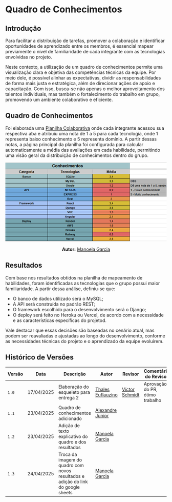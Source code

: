 # Quadro de Conhecimentos

## Introdução
Para facilitar a distribuição de tarefas, promover a colaboração e identificar oportunidades de aprendizado entre os membros, é essencial mapear previamente o nível de familiaridade de cada integrante com as tecnologias envolvidas no projeto.

Neste contexto, a utilização de um quadro de conhecimentos permite uma visualização clara e objetiva das competências técnicas da equipe. Por meio dele, é possível alinhar as expectativas, dividir as responsabilidades de forma mais justa e estratégica, além de direcionar ações de apoio e capacitação. Com isso, busca-se não apenas o melhor aproveitamento dos talentos individuais, mas também o fortalecimento do trabalho em grupo, promovendo um ambiente colaborativo e eficiente.

## Quadro de Conhecimentos

Foi elaborada uma [Planilha Colaborativa](https://docs.google.com/spreadsheets/d/1TP2uG2DvR7LTbJeLcpTEE5SZguJ76Jt7TaHyzsq_Zm0/edit?usp=sharing) onde cada integrante acessou sua respectiva aba e atribuiu uma nota de 1 a 5 para cada tecnologia, onde 1 representa baixo conhecimento e 5 representa domínio. A partir dessas notas, a página principal da planilha foi configurada para calcular automaticamente a média das avaliações em cada habilidade, permitindo uma visão geral da distribuição de conhecimentos dentro do grupo.

<center>

![quadro de conhecimentos](../assets/quadroConhecimentos.png)

<div>
  <p align="center"><b>Autor:</b> <a href="https://www.github.com/manu-sgc">Manoela Garcia</a></p>
</div>

</center>

## Resultados

Com base nos resultados obtidos na planilha de mapeamento de habilidades, foram identificadas as tecnologias que o grupo possui maior familiaridade. A partir dessa análise, definiu-se que:

- O banco de dados utilizado será o MySQL;
- A API será construída no padrão REST;
- O framework escolhido para o desenvolvimento será o Django;
- O deploy será feito no Heroku ou Vercel, de acordo com a necessidade e as características específicas do projetod.

Vale destacar que essas decisões são baseadas no cenário atual, mas podem ser reavaliadas e ajustadas ao longo do desenvolvimento, conforme as necessidades técnicas do projeto e o aprendizado da equipe evoluírem.

## Histórico de Versões

| Versão | Data       | Descrição               | Autor                                             | Revisor                                                | Comentário do Revisor |
| ------ | ---------- | ----------------------- | ------------------------------------------------- | ------------------------------------------------------ | --------------------- |
| `1.0`    | 17/04/2025 | Elaboração do esqueleto para entrega 2    |[Thales Euflauzino](https://github.com/thaleseuflauzino) | [Víctor Schmidt](https://github.com/moonshinerd)  | Aprovação do PR, ótimo trabalho |
| `1.1`    | 23/04/2025 | Quadro de conhecimentos adicionado |[Alexandre Junior](https://github.com/AlexandreLJr) |  |  |
| `1.2`    | 23/04/2025 | Adição de texto explicativo do quadro e dos resultados |[Manoela Garcia](https://github.com/manu-sgc) |  |  |
| `1.3`    | 24/04/2025 | Troca da imagem do quadro com novos resultados e adição do link do google sheets |[Manoela Garcia](https://github.com/manu-sgc) |  |  |